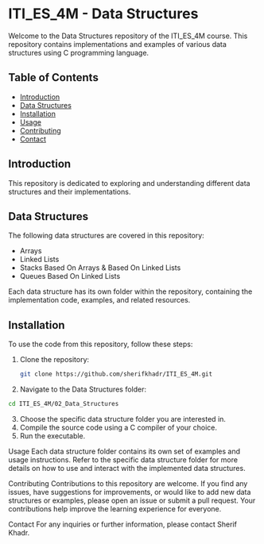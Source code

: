 # ITI_ES_4M - Data Structures

Welcome to the Data Structures repository of the ITI_ES_4M course. This repository contains implementations and examples of various data structures using C programming language.

## Table of Contents

- [Introduction](#introduction)
- [Data Structures](#data-structures)
- [Installation](#installation)
- [Usage](#usage)
- [Contributing](#contributing)
- [Contact](#contact)

## Introduction

This repository is dedicated to exploring and understanding different data structures and their implementations.

## Data Structures

The following data structures are covered in this repository:

- Arrays
- Linked Lists
- Stacks Based On Arrays & Based On Linked Lists 
- Queues Based On Linked Lists


Each data structure has its own folder within the repository, containing the implementation code, examples, and related resources.

## Installation

To use the code from this repository, follow these steps:

1. Clone the repository:
   ```bash
   git clone https://github.com/sherifkhadr/ITI_ES_4M.git
   
2. Navigate to the Data Structures folder:
 ```bash
cd ITI_ES_4M/02_Data_Structures
```

3. Choose the specific data structure folder you are interested in.
4. Compile the source code using a C compiler of your choice.
5. Run the executable.

Usage
Each data structure folder contains its own set of examples and usage instructions. Refer to the specific data structure folder for more details on how to use and interact with the implemented data structures.

Contributing
Contributions to this repository are welcome. If you find any issues, have suggestions for improvements, or would like to add new data structures or examples, please open an issue or submit a pull request. Your contributions help improve the learning experience for everyone.

Contact
For any inquiries or further information, please contact Sherif Khadr.




